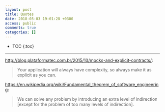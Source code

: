 ```yaml
---
layout: post
title: Quotes
date: 2018-05-03 19:01:28 +0300
access: public
comments: true
categories: []
---
```


<!-- more -->

* TOC
{:toc}
<hr>

<http://blog.plataformatec.com.br/2015/10/mocks-and-explicit-contracts/>:

> Your application will always have complexity, so always make it as explicit as you can.

<https://en.wikipedia.org/wiki/Fundamental_theorem_of_software_engineering>:

> We can solve any problem by introducing an extra level of indirection
> [except for the problem of too many levels of indirection].
